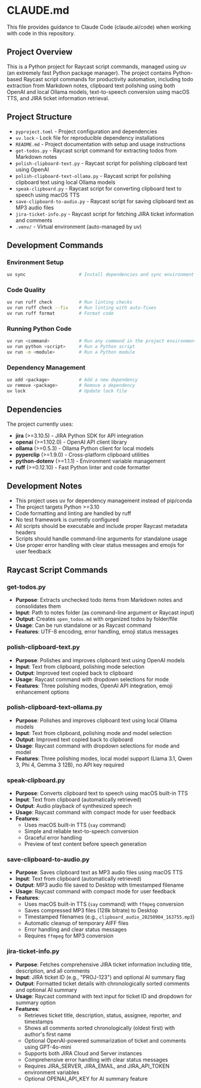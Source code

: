 # CLAUDE.md

This file provides guidance to Claude Code (claude.ai/code) when working with code in this repository.

## Project Overview

This is a Python project for Raycast script commands, managed using uv (an extremely fast Python package manager). The project contains Python-based Raycast script commands for productivity automation, including todo extraction from Markdown notes, clipboard text polishing using both OpenAI and local Ollama models, text-to-speech conversion using macOS TTS, and JIRA ticket information retrieval.

## Project Structure

- `pyproject.toml` - Project configuration and dependencies
- `uv.lock` - Lock file for reproducible dependency installations
- `README.md` - Project documentation with setup and usage instructions
- `get-todos.py` - Raycast script command for extracting todos from Markdown notes
- `polish-clipboard-text.py` - Raycast script for polishing clipboard text using OpenAI
- `polish-clipboard-text-ollama.py` - Raycast script for polishing clipboard text using local Ollama models
- `speak-clipboard.py` - Raycast script for converting clipboard text to speech using macOS TTS
- `save-clipboard-to-audio.py` - Raycast script for saving clipboard text as MP3 audio files
- `jira-ticket-info.py` - Raycast script for fetching JIRA ticket information and comments
- `.venv/` - Virtual environment (auto-managed by uv)

## Development Commands

### Environment Setup
```bash
uv sync                    # Install dependencies and sync environment
```

### Code Quality
```bash
uv run ruff check          # Run linting checks
uv run ruff check --fix    # Run linting with auto-fixes
uv run ruff format         # Format code
```

### Running Python Code
```bash
uv run <command>           # Run any command in the project environment
uv run python <script>     # Run a Python script
uv run -m <module>         # Run a Python module
```

### Dependency Management
```bash
uv add <package>           # Add a new dependency
uv remove <package>        # Remove a dependency
uv lock                    # Update lock file
```

## Dependencies

The project currently uses:
- **jira** (>=3.10.5) - JIRA Python SDK for API integration
- **openai** (>=1.102.0) - OpenAI API client library
- **ollama** (>=0.5.3) - Ollama Python client for local models
- **pyperclip** (>=1.9.0) - Cross-platform clipboard utilities
- **python-dotenv** (>=1.1.1) - Environment variable management
- **ruff** (>=0.12.10) - Fast Python linter and code formatter

## Development Notes

- This project uses uv for dependency management instead of pip/conda
- The project targets Python >=3.10
- Code formatting and linting are handled by ruff
- No test framework is currently configured
- All scripts should be executable and include proper Raycast metadata headers
- Scripts should handle command-line arguments for standalone usage
- Use proper error handling with clear status messages and emojis for user feedback

## Raycast Script Commands

### get-todos.py
- **Purpose**: Extracts unchecked todo items from Markdown notes and consolidates them
- **Input**: Path to notes folder (as command-line argument or Raycast input)
- **Output**: Creates `open_todos.md` with organized todos by folder/file
- **Usage**: Can be run standalone or as Raycast command
- **Features**: UTF-8 encoding, error handling, emoji status messages

### polish-clipboard-text.py
- **Purpose**: Polishes and improves clipboard text using OpenAI models
- **Input**: Text from clipboard, polishing mode selection
- **Output**: Improved text copied back to clipboard
- **Usage**: Raycast command with dropdown selections for mode
- **Features**: Three polishing modes, OpenAI API integration, emoji enhancement options

### polish-clipboard-text-ollama.py
- **Purpose**: Polishes and improves clipboard text using local Ollama models
- **Input**: Text from clipboard, polishing mode and model selection
- **Output**: Improved text copied back to clipboard
- **Usage**: Raycast command with dropdown selections for mode and model
- **Features**: Three polishing modes, local model support (Llama 3.1, Qwen 3, Phi 4, Gemma 3 12B), no API key required

### speak-clipboard.py
- **Purpose**: Converts clipboard text to speech using macOS built-in TTS
- **Input**: Text from clipboard (automatically retrieved)
- **Output**: Audio playback of synthesized speech
- **Usage**: Raycast command with compact mode for user feedback
- **Features**: 
  - Uses macOS built-in TTS (`say` command)
  - Simple and reliable text-to-speech conversion
  - Graceful error handling
  - Preview of text content before speech generation

### save-clipboard-to-audio.py
- **Purpose**: Saves clipboard text as MP3 audio files using macOS TTS
- **Input**: Text from clipboard (automatically retrieved)
- **Output**: MP3 audio file saved to Desktop with timestamped filename
- **Usage**: Raycast command with compact mode for user feedback
- **Features**:
  - Uses macOS built-in TTS (`say` command) with `ffmpeg` conversion
  - Saves compressed MP3 files (128k bitrate) to Desktop
  - Timestamped filenames (e.g., `clipboard_audio_20250904_163755.mp3`)
  - Automatic cleanup of temporary AIFF files
  - Error handling and clear status messages
  - Requires `ffmpeg` for MP3 conversion

### jira-ticket-info.py
- **Purpose**: Fetches comprehensive JIRA ticket information including title, description, and all comments
- **Input**: JIRA ticket ID (e.g., "PROJ-123") and optional AI summary flag
- **Output**: Formatted ticket details with chronologically sorted comments and optional AI summary
- **Usage**: Raycast command with text input for ticket ID and dropdown for summary option
- **Features**:
  - Retrieves ticket title, description, status, assignee, reporter, and timestamps
  - Shows all comments sorted chronologically (oldest first) with author's first name
  - Optional OpenAI-powered summarization of ticket and comments using GPT-4o-mini
  - Supports both JIRA Cloud and Server instances
  - Comprehensive error handling with clear status messages
  - Requires JIRA_SERVER, JIRA_EMAIL, and JIRA_API_TOKEN environment variables
  - Optional OPENAI_API_KEY for AI summary feature